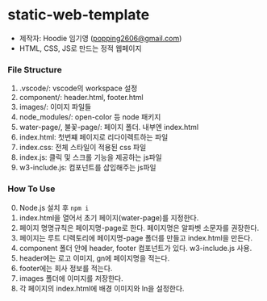 # static-web-template

- 제작자: Hoodie 임기영 (popping2606@gmail.com)
- HTML, CSS, JS로 만드는 정적 웹페이지

### File Structure

1. .vscode/: vscode의 workspace 설정
2. component/: header.html, footer.html
3. images/: 이미지 파일들
4. node_modules/: open-color 등 node 패키지
5. water-page/, 불꽃-page/: 페이지 폴더. 내부엔 index.html
6. index.html: 첫번쨰 페이지로 리다이렉트하는 파일
7. index.css: 전체 스타일이 적용된 css 파일
8. index.js: 클릭 및 스크롤 기능을 제공하는 js파일
9. w3-include.js: 컴포넌트를 삽입해주는 js파일

### How To Use

0. Node.js 설치 후 `npm i`
1. index.html을 열어서 초기 페이지(water-page)를 지정한다.
2. 페이지 명명규칙은 페이지명-page로 한다. 페이지명은 알파벳 소문자를 권장한다.
3. 페이지는 루트 디렉토리에 페이지명-page 폴더를 만들고 index.html을 만든다.
4. component 폴더 안에 header, footer 컴포넌트가 있다. w3-include.js 사용.
5. header에는 로고 이미지, gn에 페이지명을 적는다.
6. footer에는 회사 정보를 적는다.
7. images 폴더에 이미지를 저장한다.
8. 각 페이지의 index.html에 배경 이미지와 ln을 설정한다.
